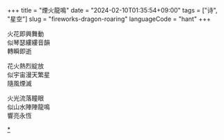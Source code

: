 +++
title = "煙火龍鳴"
date = "2024-02-10T01:35:54+09:00"
tags = ["诗", "星空"]
slug = "fireworks-dragon-roaring"
languageCode = "hant"
+++

火花即興舞動  
似琴瑟縷縷音韻  
轉瞬即逝

花火熱烈綻放  
似宇宙漫天繁星  
隨風煙滅

火光流落瞳眼  
似山水陣陣龍鳴  
響亮永恆

[*](https://reuixiy.notion.site/6e668ab3a7d048da940429cfcaa6f3ba)